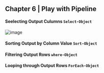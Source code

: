 ## Chapter 6 | Play with Pipeline 

#### Seelecting Output Culumns `Select-Object`

![image](https://user-images.githubusercontent.com/13016162/50956501-dc6f7580-14e1-11e9-9028-17471dd99e7d.png)

#### Sorting Output by Column Value `Sort-Object`

#### Filtering Output Rows `where-Object`

#### Looping through Output Rows `ForEach-Object`

